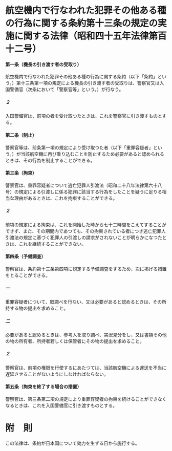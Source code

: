 # 航空機内で行なわれた犯罪その他ある種の行為に関する条約第十三条の規定の実施に関する法律（昭和四十五年法律第百十二号）
#### 第一条（機長の引き渡す者の受取り）
航空機内で行なわれた犯罪その他ある種の行為に関する条約（以下「条約」という。）第十三条第一項の規定による機長の引き渡す者の受取りは、警察官又は入国警備官（次条において「警察官等」という。）が行なう。
##### ２
入国警備官は、前項の者を受け取つたときは、これを警察官に引き渡すものとする。
#### 第二条（制止）
警察官等は、前条第一項の規定により受け取つた者（以下「重罪容疑者」という。）が当該航空機に再び乗り込むことを防止するため必要があると認められるときは、その行為を制止することができる。
#### 第三条（拘束）
警察官は、重罪容疑者について逃亡犯罪人引渡法（昭和二十八年法律第六十八号）の規定による引渡しに係る犯罪に該当する行為をしたことを疑うに足りる相当な理由があるときは、これを拘束することができる。
##### ２
前項の規定による拘束は、これを開始した時から七十二時間をこえてすることができず、また、その期間内であつても、その拘束されている者につき逃亡犯罪人引渡法の規定に基づく犯罪人の引渡しの請求がされないことが明らかになつたときは、これを継続することができない。
#### 第四条（予備調査）
警察官は、条約第十三条第四項に規定する予備調査をするため、次に掲げる措置をとることができる。
##### 一
重罪容疑者について、取調べを行ない、又は必要があると認めるときは、その所持する物の提出を求めること。
##### 二
必要があると認めるときは、参考人を取り調べ、実況見分をし、又は書類その他の物の所有者、所持者若しくは保管者にその物の提出を求めること。
##### ２
警察官は、前項の権限を行使するにあたつては、当該航空機による運送を不当に遅延させることがないようにしなければならない。
#### 第五条（拘束を終了する場合の措置）
警察官は、第三条第二項の規定により重罪容疑者の拘束を続けることができなくなるときは、これを入国警備官に引き渡すものとする。
# 附　則
この法律は、条約が日本国について効力を生ずる日から施行する。
